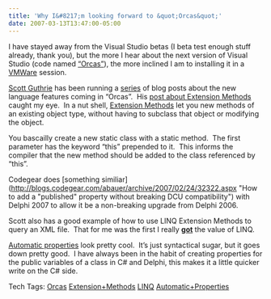 ```yaml
---
title: 'Why I&#8217;m looking forward to &quot;Orcas&quot;'
date: 2007-03-13T13:47:00-05:00
---
```

I have stayed away from the Visual Studio betas (I beta test enough stuff already, thank you), but the more I hear about the next version of Visual Studio (code named [&#8220;Orcas&#8221;](http://msdn2.microsoft.com/en-us/vstudio/aa700831.aspx)), the more inclined I am to installing it in a [VMWare](http://www.vmware.com/products/ws/) session.

[Scott Guthrie](http://weblogs.asp.net/scottgu/default.aspx) has been running a [series](http://weblogs.asp.net/scottgu/archive/2007/03/08/new-c-orcas-language-features-automatic-properties-object-initializers-and-collection-initializers.aspx) of blog posts about the new language features coming in &#8220;Orcas&#8221;.  His [post about Extension Methods](http://weblogs.asp.net/scottgu/archive/2007/03/13/new-orcas-language-feature-extension-methods.aspx) caught my eye.  In a nut shell, [Extension Methods](http://en.wikipedia.org/wiki/Extension_method) let you new methods of an existing object type, without having to subclass that object or modifying the object.

You bascailly create a new static class with a static method.  The first parameter has the keyword &#8220;this&#8221; prepended to it.  This informs the compiler that the new method should be added to the class referenced by &#8220;this&#8221;.

Codegear does [something similiar](http://blogs.codegear.com/abauer/archive/2007/02/24/32322.aspx "How to add a "published" property without breaking DCU compatibility") with Delphi 2007 to allow it be a non-breaking upgrade from Delphi 2006.

Scott also has a good example of how to use LINQ Extension Methods to query an XML file.  That for me was the first I really **[got](http://en.wikipedia.org/wiki/Grok "grok")** the value of LINQ.

[Automatic properties](http://community.bartdesmet.net/blogs/bart/archive/2007/03/03/c-3-0-automatic-properties-explained.aspx) look pretty cool.  It&#8217;s just syntactical sugar, but it goes down pretty good.  I have always been in the habit of creating properties for the public variables of a class in C# and Delphi, this makes it a little quicker write on the C# side.

<div>
  Tech Tags: <a href="http://technorati.com/tag/Orcas" rel="tag">Orcas</a> <a href="http://technorati.com/tag/Extension+Methods" rel="tag">Extension+Methods</a> <a href="http://technorati.com/tag/LINQ" rel="tag">LINQ</a> <a href="http://technorati.com/tag/Automatic+Properties" rel="tag">Automatic+Properties</a>
</div>
